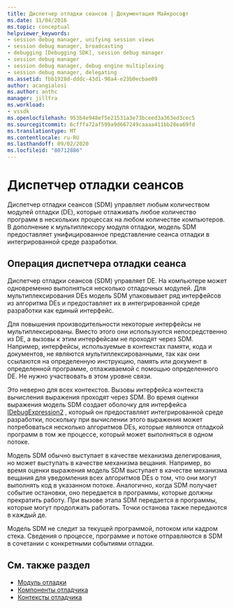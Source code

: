 ```yaml
---
title: Диспетчер отладки сеансов | Документация Майкрософт
ms.date: 11/04/2016
ms.topic: conceptual
helpviewer_keywords:
- session debug manager, unifying session views
- session debug manager, broadcasting
- debugging [Debugging SDK], session debug manager
- session debug manager
- session debug manager, debug engine multiplexing
- session debug manager, delegating
ms.assetid: fbb1928d-dddc-43d1-98a4-e23b0ecbae09
author: acangialosi
ms.author: anthc
manager: jillfra
ms.workload:
- vssdk
ms.openlocfilehash: 953b4e948ef5e21531a3e73bceed3a363ed3cec5
ms.sourcegitcommit: 6cfffa72af599a9d667249caaaa411bb28ea69fd
ms.translationtype: MT
ms.contentlocale: ru-RU
ms.lasthandoff: 09/02/2020
ms.locfileid: "80712886"
---
```

# <a name="session-debug-manager"></a>Диспетчер отладки сеансов
Диспетчер отладки сеансов (SDM) управляет любым количеством модулей отладки (DE), которые отлаживать любое количество программ в нескольких процессах на любом количестве компьютеров. В дополнение к мультиплексору модуля отладки, модель SDM предоставляет унифицированное представление сеанса отладки в интегрированной среде разработки.

## <a name="session-debug-manager-operation"></a>Операция диспетчера отладки сеанса
 Диспетчер отладки сеансов (SDM) управляет DE. На компьютере может одновременно выполняться несколько отладочных модулей. Для мультиплексирования DEs модель SDM упаковывает ряд интерфейсов из алгоритма DEs и предоставляет их в интегрированной среде разработки как единый интерфейс.

 Для повышения производительности некоторые интерфейсы не мультиплексированы. Вместо этого они используются непосредственно из DE, а вызовы к этим интерфейсам не проходят через SDM. Например, интерфейсы, используемые в контекстах памяти, кода и документов, не являются мультиплексированными, так как они ссылаются на определенную инструкцию, память или документ в определенной программе, отлаживаемой с помощью определенного DE. Не нужно участвовать в этом уровне связи.

 Это неверно для всех контекстов. Вызовы интерфейса контекста вычисления выражения проходят через SDM. Во время оценки выражения модель SDM создает оболочку для интерфейса [IDebugExpression2](../../extensibility/debugger/reference/idebugexpression2.md) , который он предоставляет интегрированной среде разработки, поскольку при вычислении этого выражения может потребоваться несколько алгоритмов DEs, которые являются отладкой программ в том же процессе, который может выполняться в одном потоке.

 Модель SDM обычно выступает в качестве механизма делегирования, но может выступать в качестве механизма вещания. Например, во время оценки выражения модель SDM выступает в качестве механизма вещания для уведомления всех алгоритмов DEs о том, что они могут выполнять код в указанном потоке. Аналогично, когда SDM получает событие остановки, оно передается в программы, которые должны прекратить работу. При вызове этапа SDM передается в программы, которые могут продолжать работать. Точки останова также передаются в каждый де.

 Модель SDM не следит за текущей программой, потоком или кадром стека. Сведения о процессе, программе и потоке отправляются в SDM в сочетании с конкретными событиями отладки.

## <a name="see-also"></a>См. также раздел
- [Модуль отладки](../../extensibility/debugger/debug-engine.md)
- [Компоненты отладчика](../../extensibility/debugger/debugger-components.md)
- [Контексты отладчика](../../extensibility/debugger/debugger-contexts.md)
